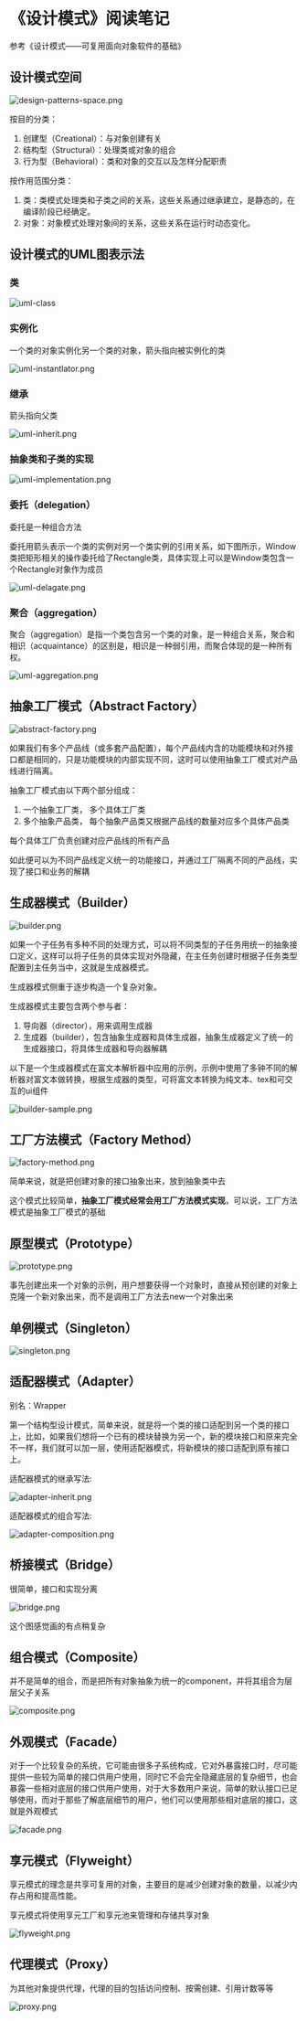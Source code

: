 # 《设计模式》阅读笔记


参考《设计模式——可复用面向对象软件的基础》

## 设计模式空间

![design-patterns-space.png](/posts/70.design-patterns/design-patterns-space.png)

按目的分类：

1. 创建型（Creational）：与对象创建有关
2. 结构型（Structural）：处理类或对象的组合
3. 行为型（Behavioral）：类和对象的交互以及怎样分配职责

按作用范围分类：

1. 类：类模式处理类和子类之间的关系，这些关系通过继承建立，是静态的，在编译阶段已经确定。
2. 对象：对象模式处理对象间的关系，这些关系在运行时动态变化。

## 设计模式的UML图表示法

### 类

![uml-class](/posts/70.design-patterns/uml-class.png)

### 实例化

一个类的对象实例化另一个类的对象，箭头指向被实例化的类

![uml-instantlator.png](/posts/70.design-patterns/uml-instantlator.png)

### 继承

箭头指向父类

![uml-inherit.png](/posts/70.design-patterns/uml-inherit.png)

### 抽象类和子类的实现

![uml-implementation.png](/posts/70.design-patterns/uml-implementation.png)

### 委托（delegation）

委托是一种组合方法

委托用箭头表示一个类的实例对另一个类实例的引用关系，如下图所示，Window类把矩形相关的操作委托给了Rectangle类，具体实现上可以是Window类包含一个Rectangle对象作为成员

![uml-delagate.png](/posts/70.design-patterns/uml-delagate.png)

### 聚合（aggregation）

聚合（aggregation）是指一个类包含另一个类的对象，是一种组合关系，聚合和相识（acquaintance）的区别是，相识是一种弱引用，而聚合体现的是一种所有权。

![uml-aggregation.png](/posts/70.design-patterns/uml-aggregation.png)

## 抽象工厂模式（Abstract Factory）

![abstract-factory.png](/posts/70.design-patterns/abstract-factory.png)

如果我们有多个产品线（或多套产品配置），每个产品线内含的功能模块和对外接口都是相同的，只是功能模块的内部实现不同，这时可以使用抽象工厂模式对产品线进行隔离。

抽象工厂模式由以下两个部分组成：
1. 一个抽象工厂类， 多个具体工厂类
2. 多个抽象产品类， 每个抽象产品类又根据产品线的数量对应多个具体产品类

每个具体工厂负责创建对应产品线的所有产品

如此便可以为不同产品线定义统一的功能接口，并通过工厂隔离不同的产品线，实现了接口和业务的解耦

## 生成器模式（Builder）

![builder.png](/posts/70.design-patterns/builder.png)

如果一个子任务有多种不同的处理方式，可以将不同类型的子任务用统一的抽象接口定义，这样可以将子任务的具体实现对外隐藏，在主任务创建时根据子任务类型配置到主任务当中，这就是生成器模式。

生成器模式侧重于逐步构造一个复杂对象。

生成器模式主要包含两个参与者：
1. 导向器（director），用来调用生成器
2. 生成器（builder），包含抽象生成器和具体生成器，抽象生成器定义了统一的生成器接口，将具体生成器和导向器解耦

以下是一个生成器模式在富文本解析器中应用的示例，示例中使用了多钟不同的解析器对富文本做转换，根据生成器的类型，可将富文本转换为纯文本、tex和可交互的ui组件

![builder-sample.png](/posts/70.design-patterns/builder-sample.png)

## 工厂方法模式（Factory Method）

![factory-method.png](/posts/70.design-patterns/factory-method.png)

简单来说，就是把创建对象的接口抽象出来，放到抽象类中去

这个模式比较简单，**抽象工厂模式经常会用工厂方法模式实现**，可以说，工厂方法模式是抽象工厂模式的基础

## 原型模式（Prototype）

![prototype.png](/posts/70.design-patterns/prototype.png)

事先创建出来一个对象的示例，用户想要获得一个对象时，直接从预创建的对象上克隆一个新对象出来，而不是调用工厂方法去new一个对象出来

## 单例模式（Singleton）

![singleton.png](/posts/70.design-patterns/singleton.png)

## 适配器模式（Adapter）

别名：Wrapper

第一个结构型设计模式，简单来说，就是将一个类的接口适配到另一个类的接口上，比如，如果我们想将一个已有的模块替换为另一个，新的模块接口和原来完全不一样，我们就可以加一层，使用适配器模式，将新模块的接口适配到原有接口上。

适配器模式的继承写法:

![adapter-inherit.png](/posts/70.design-patterns/adapter-inherit.png)

适配器模式的组合写法:

![adapter-composition.png](/posts/70.design-patterns/adapter-composition.png)

## 桥接模式（Bridge）

很简单，接口和实现分离

![bridge.png](/posts/70.design-patterns/bridge.png)

这个图感觉画的有点稍复杂

## 组合模式（Composite）

并不是简单的组合，而是把所有对象抽象为统一的component，并将其组合为层层父子关系

![composite.png](/posts/70.design-patterns/composite.png)

## 外观模式（Facade）

对于一个比较复杂的系统，它可能由很多子系统构成，它对外暴露接口时，尽可能提供一些较为简单的接口供用户使用，同时它不会完全隐藏底层的复杂细节，也会暴露一些相对底层的接口供用户使用，对于大多数用户来说，简单的默认接口已足够使用，而对于那些了解底层细节的用户，他们可以使用那些相对底层的接口，这就是外观模式

![facade.png](/posts/70.design-patterns/facade.png)

## 享元模式（Flyweight）

享元模式的理念是共享可复用的对象，主要目的是减少创建对象的数量，以减少内存占用和提高性能。

享元模式将使用享元工厂和享元池来管理和存储共享对象

![flyweight.png](/posts/70.design-patterns/flyweight.png)

## 代理模式（Proxy）

为其他对象提供代理，代理的目的包括访问控制、按需创建、引用计数等等

![proxy.png](/posts/70.design-patterns/proxy.png)






